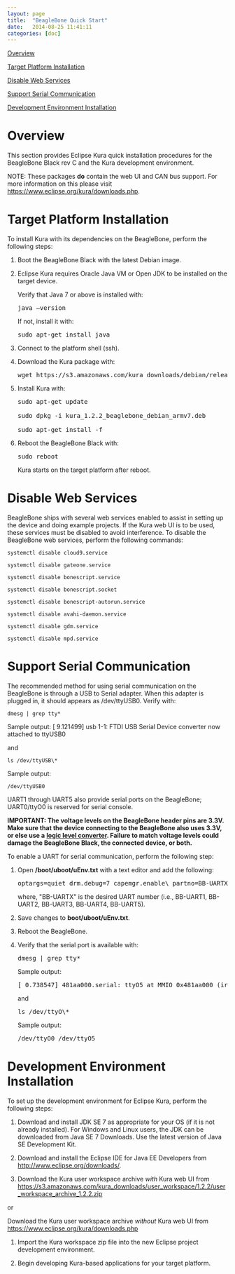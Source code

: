 ```yaml
---
layout: page
title:  "BeagleBone Quick Start"
date:   2014-08-25 11:41:11
categories: [doc]
---
```


[Overview](#overview)

[Target Platform Installation](#target-platform-installation)

[Disable Web Services](#_Disable_Web_Services)

[Support Serial Communication](#support-serial-communication)

[Development Environment
Installation](#development-environment-installation)

Overview
========

<span id="_Kura_Development_Environment" class="anchor"><span
id="_Kura_Hardware_Platforms" class="anchor"><span
id="_Target_Platform_Installation"
class="anchor"></span></span></span>This section provides Eclipse Kura
quick installation procedures for the BeagleBone Black rev C and the
Kura development environment.

NOTE: These packages **do** contain the web UI and CAN bus support. For more information on this please visit https://www.eclipse.org/kura/downloads.php.

Target Platform Installation
============================

To install Kura with its dependencies on the BeagleBone, perform the
following steps:

1.  Boot the BeagleBone Black with the latest Debian image.

2.  Eclipse Kura requires Oracle Java VM or Open JDK to be installed on
    the target device.

    Verify that Java 7 or above is installed with:

    <pre>java –version</pre>

    If not, install it with:

    <pre>sudo apt-get install java</pre>

3.  Connect to the platform shell (ssh).

4.  Download the Kura package with:

    <pre>wget https://s3.amazonaws.com/kura_downloads/debian/release/1.2.2/kura_1.2.2_beaglebone_debian_armv7.deb</pre>

5.  Install Kura with: 

    <pre>sudo apt-get update

    sudo dpkg -i kura_1.2.2_beaglebone_debian_armv7.deb

    sudo apt-get install -f</pre>

6.  Reboot the BeagleBone Black with:

    <pre>sudo reboot</pre>

    Kura starts on the target platform after reboot.

    <span id="_Development_Environment_Installation" class="anchor"></span>

<span id="_Support_for_Serial" class="anchor"><span id="_Support_Serial_Communication" class="anchor"><span id="_Disable_Web_Services" class="anchor"></span></span></span>Disable Web Services
===============================================================================================================================================================================================

BeagleBone ships with several web services enabled to assist in setting
up the device and doing example projects. If the Kura web UI is to be
used, these services must be disabled to avoid interference. To disable
the BeagleBone web services, perform the following commands:

    systemctl disable cloud9.service

    systemctl disable gateone.service

    systemctl disable bonescript.service

    systemctl disable bonescript.socket

    systemctl disable bonescript-autorun.service

    systemctl disable avahi-daemon.service

    systemctl disable gdm.service

    systemctl disable mpd.service

Support Serial Communication
============================

The recommended method for using serial communication on the BeagleBone
is through a USB to Serial adapter. When this adapter is plugged in, it
should appears as /dev/ttyUSB0. Verify with:

    dmesg | grep tty*

Sample output:
    [ 9.121499] usb 1-1: FTDI USB Serial Device converter now attached to ttyUSB0

and

    ls /dev/ttyUSB\*

Sample output:

    /dev/ttyUSB0

UART1 through UART5 also provide serial ports on the BeagleBone;
UART0/ttyO0 is reserved for serial console.

**IMPORTANT: The voltage levels on the BeagleBone header pins are 3.3V.
Make sure that the device connecting to the BeagleBone also uses 3.3V,
or else use a** [**logic level
converter**](https://www.sparkfun.com/products/12009)**. Failure to
match voltage levels could damage the BeagleBone Black, the connected
device, or both.**

To enable a UART for serial communication, perform the following step:

1.  Open **/boot/uboot/uEnv.txt** with a text editor and add the
    following:

    <pre>optargs=quiet drm.debug=7 capemgr.enable\_partno=BB-UARTX</pre>

    where, "BB-UARTX" is the desired UART number (i.e., BB-UART1, BB-UART2,
    BB-UART3, BB-UART4, BB-UART5).

2.  Save changes to **boot/uboot/uEnv.txt**.

3.  Reboot the BeagleBone.

4.  Verify that the serial port is available with:

    <pre>dmesg | grep tty*</pre>

    Sample output:
    <pre>[ 0.738547] 481aa000.serial: ttyO5 at MMIO 0x481aa000 (irq = 46) is a OMAP UART5</pre>

    and

    <pre>ls /dev/ttyO\*</pre>

    Sample output:

    <pre>/dev/ttyO0 /dev/ttyO5</pre>

  <span id="_Install_Java"
class="anchor"></span>

Development Environment Installation
====================================

To set up the development environment for Eclipse Kura, perform the
following steps:

1. Download and install JDK SE 7 as appropriate for your OS (if it is
    not already installed). For Windows and Linux users, the JDK can be
    downloaded from Java SE 7 Downloads. Use the latest version of Java
    SE Development Kit.

2.  Download and install the Eclipse IDE for Java EE Developers from
    http://www.eclipse.org/downloads/.

3.  Download the Kura user workspace archive *with* Kura web UI from https://s3.amazonaws.com/kura_downloads/user_workspace/1.2.2/user_workspace_archive_1.2.2.zip

or

Download the Kura user workspace archive *without* Kura web UI from https://www.eclipse.org/kura/downloads.php

1.  Import the Kura workspace zip file into the new Eclipse project
    development environment.

2.  Begin developing Kura-based applications for your target platform.

<span id="_Local_Emulation_Mode" class="anchor"><span id="_Mini_Gateway"
class="anchor"><span id="_Mini-Gateway" class="anchor"><span
id="_Default_Configuration" class="anchor"><span id="_Run_ESF_v2"
class="anchor"><span id="_Kura_Management" class="anchor"><span
id="_View_Kura_Web"
class="anchor"></span></span></span></span></span></span></span>
